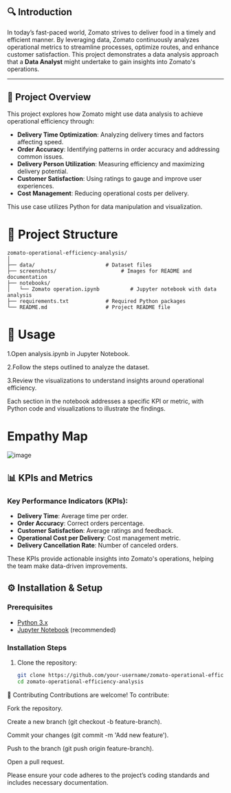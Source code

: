 
## 🔍 Introduction

In today’s fast-paced world, Zomato strives to deliver food in a timely and efficient manner. By leveraging data, Zomato continuously analyzes operational metrics to streamline processes, optimize routes, and enhance customer satisfaction. This project demonstrates a data analysis approach that a **Data Analyst** might undertake to gain insights into Zomato's operations.

---




## 🎯 Project Overview

This project explores how Zomato might use data analysis to achieve operational efficiency through:
- **Delivery Time Optimization**: Analyzing delivery times and factors affecting speed.
- **Order Accuracy**: Identifying patterns in order accuracy and addressing common issues.
- **Delivery Person Utilization**: Measuring efficiency and maximizing delivery potential.
- **Customer Satisfaction**: Using ratings to gauge and improve user experiences.
- **Cost Management**: Reducing operational costs per delivery.

This use case utilizes Python for data manipulation and visualization.


# 📁 Project Structure

    zomato-operational-efficiency-analysis/
    │
    ├── data/                       # Dataset files
    ├── screenshots/                     # Images for README and documentation
    ├── notebooks/
    │   └── Zomato operation.ipynb          # Jupyter notebook with data analysis
    ├── requirements.txt            # Required Python packages
    └── README.md                   # Project README file

# 🚀 Usage
1.Open analysis.ipynb in Jupyter Notebook.

2.Follow the steps outlined to analyze the dataset.

3.Review the visualizations to understand insights around operational efficiency.

Each section in the notebook addresses a specific KPI or metric, with Python code and visualizations to illustrate the findings.

# Empathy Map

![image](https://github.com/user-attachments/assets/0ed69531-228f-4fb9-88ca-ca20b2e2e294)


## 📊 KPIs and Metrics

### Key Performance Indicators (KPIs):
- **Delivery Time**: Average time per order.
- **Order Accuracy**: Correct orders percentage.
- **Customer Satisfaction**: Average ratings and feedback.
- **Operational Cost per Delivery**: Cost management metric.
- **Delivery Cancellation Rate**: Number of canceled orders.

These KPIs provide actionable insights into Zomato's operations, helping the team make data-driven improvements.

## ⚙️ Installation & Setup

### Prerequisites
- [Python 3.x](https://www.python.org/downloads/)
- [Jupyter Notebook](https://jupyter.org/) (recommended)

### Installation Steps

1. Clone the repository:
   ```bash
   git clone https://github.com/your-username/zomato-operational-efficiency-analysis.git
   cd zomato-operational-efficiency-analysis

🤝 Contributing
Contributions are welcome! To contribute:

Fork the repository.

Create a new branch (git checkout -b feature-branch).

Commit your changes (git commit -m 'Add new feature').

Push to the branch (git push origin feature-branch).

Open a pull request.

Please ensure your code adheres to the project’s coding standards and includes necessary documentation.






